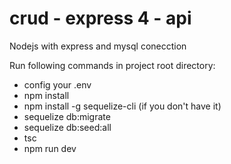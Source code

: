 # crud - express 4 - api

Nodejs with express and mysql conecction

Run following commands in project root directory:

- config your .env
- npm install
- npm install -g sequelize-cli (if you don't have it)
- sequelize db:migrate
- sequelize db:seed:all
- tsc 
- npm run dev
